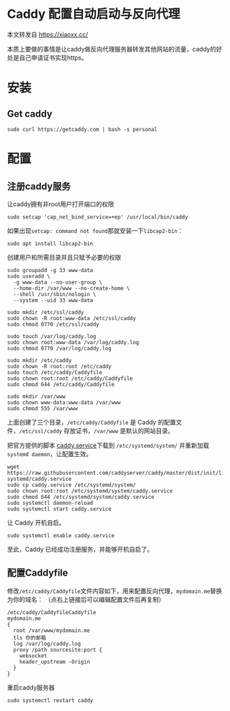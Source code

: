 

# Caddy 配置自动启动与反向代理

本文转发自 https://xiaoxx.cc/

本质上要做的事情是让caddy做反向代理服务器转发其他网站的流量，caddy的好处是自己申请证书实现https。



# 安装

## Get caddy

```
sudo curl https://getcaddy.com | bash -s personal
```


# 配置

## 注册caddy服务

让caddy拥有非root用户打开端口的权限

```
sudo setcap 'cap_net_bind_service=+ep' /usr/local/bin/caddy
```

如果出现`setcap: command not found`那就安装一下`libcap2-bin`：

```
sudo apt install libcap2-bin
```

创建用户和所需目录并且只赋予必要的权限

```
sudo groupadd -g 33 www-data
sudo useradd \
  -g www-data --no-user-group \
  --home-dir /var/www --no-create-home \
  --shell /usr/sbin/nologin \
  --system --uid 33 www-data

sudo mkdir /etc/ssl/caddy
sudo chown -R root:www-data /etc/ssl/caddy
sudo chmod 0770 /etc/ssl/caddy

sudo touch /var/log/caddy.log
sudo chown root:www-data /var/log/caddy.log
sudo chmod 0770 /var/log/caddy.log

sudo mkdir /etc/caddy
sudo chown -R root:root /etc/caddy
sudo touch /etc/caddy/Caddyfile
sudo chown root:root /etc/caddy/Caddyfile
sudo chmod 644 /etc/caddy/Caddyfile

sudo mkdir /var/www
sudo chown www-data:www-data /var/www
sudo chmod 555 /var/www
```

上面创建了三个目录，`/etc/caddy/Caddyfile` 是 Caddy 的配置文件，`/etc/ssl/caddy` 存放证书，`/var/www` 是默认的网站目录。

把官方提供的脚本 [caddy.service](https://github.com/mholt/caddy/blob/master/dist/init/linux-systemd/caddy.service)下载到 `/etc/systemd/system/` 并重新加载 `systemd daemon`，让配置生效。

```
wget https://raw.githubusercontent.com/caddyserver/caddy/master/dist/init/linux-systemd/caddy.service
sudo cp caddy.service /etc/systemd/system/
sudo chown root:root /etc/systemd/system/caddy.service
sudo chmod 644 /etc/systemd/system/caddy.service
sudo systemctl daemon-reload
sudo systemctl start caddy.service
```

让 Caddy 开机自启。

```
sudo systemctl enable caddy.service
```

至此，Caddy 已经成功注册服务，并能够开机自启了。

## 配置Caddyfile

修改`/etc/caddy/Caddyfile`文件内容如下，用来配置反向代理，`mydomain.me`替换为你的域名：
（点右上链接后可以编辑配置文件后再复制）

```
/etc/caddy/CaddyfileCaddyfile
mydomain.me
{
  root /var/www/mydomain.me
  tls 你的邮箱
  log /var/log/caddy.log
  proxy /path sourcesite:port {
    websocket
    header_upstream -Origin
  }
}
```

重启caddy服务器

```
sudo systemctl restart caddy
```

